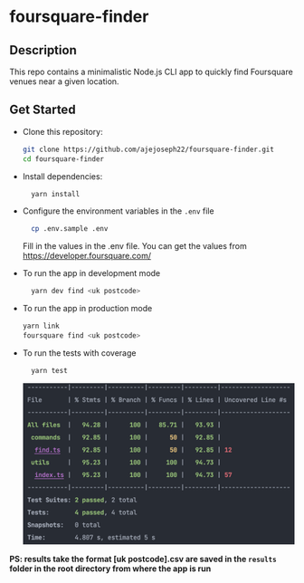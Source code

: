# foursquare-finder

## Description

This repo contains a minimalistic Node.js CLI app to quickly find Foursquare venues near a given location.

## Get Started

-   Clone this repository:

    ```bash
    git clone https://github.com/ajejoseph22/foursquare-finder.git
    cd foursquare-finder
    ```

-   Install dependencies:

    ```bash
      yarn install
    ```

-   Configure the environment variables in the `.env` file

    ```bash
      cp .env.sample .env
    ```

    Fill in the values in the .env file. You can get the values from https://developer.foursquare.com/

-   To run the app in development mode
    ```bash
      yarn dev find <uk postcode>
    ```
-   To run the app in production mode
    ```bash
    yarn link
    foursquare find <uk postcode>
    ```
-   To run the tests with coverage
    ```bash
      yarn test
    ```
    ![test coverage information](test-coverage.png)

**PS: results take the format [uk postcode].csv are saved in the `results` folder in the root directory from where the app is run**
